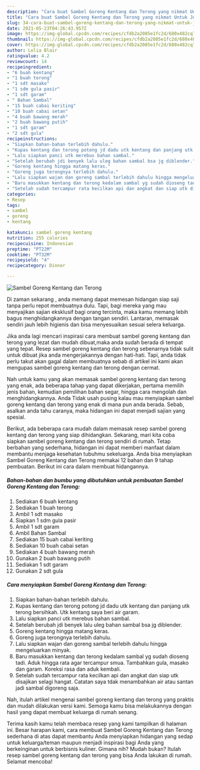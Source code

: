```yaml
---
description: "Cara buat Sambel Goreng Kentang dan Terong yang nikmat Untuk Jualan"
title: "Cara buat Sambel Goreng Kentang dan Terong yang nikmat Untuk Jualan"
slug: 34-cara-buat-sambel-goreng-kentang-dan-terong-yang-nikmat-untuk-jualan
date: 2021-05-23T04:26:43.957Z
image: https://img-global.cpcdn.com/recipes/cfdb2a2085e1fc2d/680x482cq70/sambel-goreng-kentang-dan-terong-foto-resep-utama.jpg
thumbnail: https://img-global.cpcdn.com/recipes/cfdb2a2085e1fc2d/680x482cq70/sambel-goreng-kentang-dan-terong-foto-resep-utama.jpg
cover: https://img-global.cpcdn.com/recipes/cfdb2a2085e1fc2d/680x482cq70/sambel-goreng-kentang-dan-terong-foto-resep-utama.jpg
author: Lelia Blair
ratingvalue: 4.2
reviewcount: 14
recipeingredient:
- "6 buah kentang"
- "1 buah terong"
- "1 sdt masako"
- "1 sdm gula pasir"
- "1 sdt garam"
- " Bahan Sambal"
- "15 buah cabai keriting"
- "10 buah cabai setan"
- "4 buah bawang merah"
- "2 buah bawang putih"
- "1 sdt garam"
- "2 sdt gula"
recipeinstructions:
- "Siapkan bahan-bahan terlebih dahulu."
- "Kupas kentang dan terong potong jd dadu utk kentang dan panjang utk terong bersihkah. Utk kentang saya beri air garam."
- "Lalu siapkan panci utk merebus bahan sambal."
- "Setelah berubah jdi benyek lalu uleg bahan sambal bsa jg diblender."
- "Goreng kentang hingga matang keras."
- "Goreng juga terongnya terlebih dahulu."
- "Lalu siapkan wajan dan goreng sambal terlebih dahulu hingga mengeluarkan minyak."
- "Baru masukkan kentang dan terong kedalam sambal yg sudah dioseng tadi. Aduk hingga rata agar tercampur smua. Tambahkan gula, masako dan garam. Koreksi rasa dan aduk kembali."
- "Setelah sudah tercampur rata kecilkan api dan angkat dan siap utk disajikan selagi hangat. Catatan saya tdak menambahkan air atau santan jadi sambal digoreng saja."
categories:
- Resep
tags:
- sambel
- goreng
- kentang

katakunci: sambel goreng kentang 
nutrition: 255 calories
recipecuisine: Indonesian
preptime: "PT22M"
cooktime: "PT32M"
recipeyield: "4"
recipecategory: Dinner

---
```



![Sambel Goreng Kentang dan Terong](https://img-global.cpcdn.com/recipes/cfdb2a2085e1fc2d/680x482cq70/sambel-goreng-kentang-dan-terong-foto-resep-utama.jpg)

Di zaman  sekarang , anda memang dapat memesan hidangan siap saji tanpa perlu repot membuatnya dulu. Tapi, bagi mereka yang mau menyajikan sajian eksklusif bagi orang tercinta, maka kamu memang lebih bagus menghidangkannya dengan tangan sendiri. Lantaran, memasak sendiri jauh lebih higienis dan bisa menyesuaikan sesuai selera keluarga.

Jika anda lagi mencari inspirasi cara membuat sambel goreng kentang dan terong yang lezat dan mudah dibuat,maka anda sudah berada di tempat yang tepat. Resep sambel goreng kentang dan terong  sebenarnya tidak sulit untuk dibuat jika anda mengerjakannya dengan hati-hati. Tapi, anda tidak perlu takut akan gagal dalam membuatnya 
sebab di artikel ini kami akan mengupas sambel goreng kentang dan terong dengan cermat.  



Nah untuk kamu yang akan memasak sambel goreng kentang dan terong yang enak, ada beberapa tahap yang dapat dikerjakan, pertama memilih jenis bahan, kemudian pemilihan bahan segar, hingga cara mengolah dan menghidangkannya. Anda Tidak usah pusing kalau mau menyiapkan sambel goreng kentang dan terong yang enak di mana pun anda berada. Sebab, asalkan anda  tahu caranya, maka hidangan ini dapat menjadi sajian yang spesial.

Berikut, ada beberapa cara mudah dalam memasak resep sambel goreng kentang dan terong yang siap dihidangkan. Sekarang, mari kita coba siapkan sambel goreng kentang dan terong sendiri di rumah. Tetap berbahan yang sederhana, hidangan ini dapat memberi manfaat dalam membantu menjaga kesehatan tubuhmu sekeluarga. Anda bisa menyiapkan Sambel Goreng Kentang dan Terong memakai 12 bahan dan 9 tahap pembuatan. Berikut ini cara dalam membuat hidangannya.

<!--inarticleads1-->

##### Bahan-bahan dan bumbu yang dibutuhkan untuk pembuatan Sambel Goreng Kentang dan Terong:

1. Sediakan 6 buah kentang
1. Sediakan 1 buah terong
1. Ambil 1 sdt masako
1. Siapkan 1 sdm gula pasir
1. Ambil 1 sdt garam
1. Ambil  Bahan Sambal
1. Sediakan 15 buah cabai keriting
1. Sediakan 10 buah cabai setan
1. Sediakan 4 buah bawang merah
1. Gunakan 2 buah bawang putih
1. Sediakan 1 sdt garam
1. Gunakan 2 sdt gula




<!--inarticleads2-->

##### Cara menyiapkan Sambel Goreng Kentang dan Terong:

1. Siapkan bahan-bahan terlebih dahulu.
1. Kupas kentang dan terong potong jd dadu utk kentang dan panjang utk terong bersihkah. Utk kentang saya beri air garam.
1. Lalu siapkan panci utk merebus bahan sambal.
1. Setelah berubah jdi benyek lalu uleg bahan sambal bsa jg diblender.
1. Goreng kentang hingga matang keras.
1. Goreng juga terongnya terlebih dahulu.
1. Lalu siapkan wajan dan goreng sambal terlebih dahulu hingga mengeluarkan minyak.
1. Baru masukkan kentang dan terong kedalam sambal yg sudah dioseng tadi. Aduk hingga rata agar tercampur smua. Tambahkan gula, masako dan garam. Koreksi rasa dan aduk kembali.
1. Setelah sudah tercampur rata kecilkan api dan angkat dan siap utk disajikan selagi hangat. Catatan saya tdak menambahkan air atau santan jadi sambal digoreng saja.




Nah, itulah artikel mengenai  sambel goreng kentang dan terong  yang praktis dan mudah dilakukan versi kami. Semoga kamu bisa melakukannya dengan hasil yang dapat membuat keluarga di rumah senang. 

Terima kasih kamu telah membaca resep yang kami tampilkan di halaman ini. Besar harapan kami, cara membuat  Sambel Goreng Kentang dan Terong sederhana di atas dapat membantu Anda menyiapkan hidangan yang sedap untuk keluarga/teman maupun menjadi inspirasi bagi Anda yang berkeinginan untuk berbisnis kuliner. Gimana nih? Mudah bukan? Itulah resep sambel goreng kentang dan terong yang bisa Anda lakukan di rumah. Selamat mencoba!

